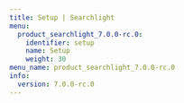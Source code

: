 ```yaml
---
title: Setup | Searchlight
menu:
  product_searchlight_7.0.0-rc.0:
    identifier: setup
    name: Setup
    weight: 30
menu_name: product_searchlight_7.0.0-rc.0
info:
  version: 7.0.0-rc.0
---
```



